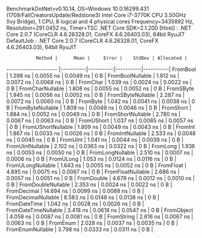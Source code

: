 
BenchmarkDotNet=v0.10.14, OS=Windows 10.0.16299.431 (1709/FallCreatorsUpdate/Redstone3)
Intel Core i7-3770K CPU 3.50GHz (Ivy Bridge), 1 CPU, 8 logical and 4 physical cores
Frequency=3435892 Hz, Resolution=291.0452 ns, Timer=TSC
.NET Core SDK=2.1.200
  [Host]     : .NET Core 2.0.7 (CoreCLR 4.6.26328.01, CoreFX 4.6.26403.03), 64bit RyuJIT
  DefaultJob : .NET Core 2.0.7 (CoreCLR 4.6.26328.01, CoreFX 4.6.26403.03), 64bit RyuJIT


               Method |      Mean |     Error |    StdDev | Allocated |
--------------------- |----------:|----------:|----------:|----------:|
             FromBool |  1.298 ns | 0.0055 ns | 0.0049 ns |       0 B |
     FromBoolNullable |  1.812 ns | 0.0072 ns | 0.0068 ns |       0 B |
             FromChar |  1.039 ns | 0.0024 ns | 0.0022 ns |       0 B |
     FromCharNullable |  1.808 ns | 0.0055 ns | 0.0052 ns |       0 B |
            FromSByte |  1.945 ns | 0.0056 ns | 0.0052 ns |       0 B |
    FromSByteNullable |  2.287 ns | 0.0072 ns | 0.0060 ns |       0 B |
             FromByte |  1.042 ns | 0.0041 ns | 0.0038 ns |       0 B |
     FromByteNullable |  1.809 ns | 0.0049 ns | 0.0046 ns |       0 B |
            FromShort |  1.884 ns | 0.0052 ns | 0.0049 ns |       0 B |
    FromShortNullable |  2.780 ns | 0.0067 ns | 0.0063 ns |       0 B |
           FromUShort |  1.037 ns | 0.0065 ns | 0.0057 ns |       0 B |
   FromUShortNullable |  1.809 ns | 0.0049 ns | 0.0043 ns |       0 B |
              FromInt |  1.867 ns | 0.0033 ns | 0.0026 ns |       0 B |
      FromIntNullable |  2.533 ns | 0.0048 ns | 0.0045 ns |       0 B |
             FromUInt |  1.041 ns | 0.0044 ns | 0.0039 ns |       0 B |
     FromUIntNullable |  2.102 ns | 0.0363 ns | 0.0322 ns |       0 B |
             FromLong |  1.936 ns | 0.0053 ns | 0.0050 ns |       0 B |
     FromLongNullable |  2.510 ns | 0.0007 ns | 0.0006 ns |       0 B |
            FromULong |  1.053 ns | 0.0124 ns | 0.0116 ns |       0 B |
    FromULongNullable |  1.643 ns | 0.0055 ns | 0.0052 ns |       0 B |
            FromFloat |  4.895 ns | 0.0075 ns | 0.0067 ns |       0 B |
    FromFloatNullable |  2.686 ns | 0.0057 ns | 0.0051 ns |       0 B |
           FromDouble |  4.678 ns | 0.0012 ns | 0.0010 ns |       0 B |
   FromDoubleNullable |  2.353 ns | 0.0024 ns | 0.0022 ns |       0 B |
          FromDecimal | 14.694 ns | 0.0099 ns | 0.0088 ns |       0 B |
  FromDecimalNullable |  8.583 ns | 0.0148 ns | 0.0138 ns |       0 B |
         FromDateTime |  1.042 ns | 0.0028 ns | 0.0026 ns |       0 B |
 FromDateTimeNullable |  3.418 ns | 0.0618 ns | 0.0547 ns |       0 B |
           FromObject |  4.058 ns | 0.0087 ns | 0.0081 ns |       0 B |
           FromString |  2.616 ns | 0.0067 ns | 0.0063 ns |       0 B |
             FromEnum |  2.028 ns | 0.0037 ns | 0.0035 ns |       0 B |
     FromEnumNullable |  3.798 ns | 0.0333 ns | 0.0311 ns |       0 B |
